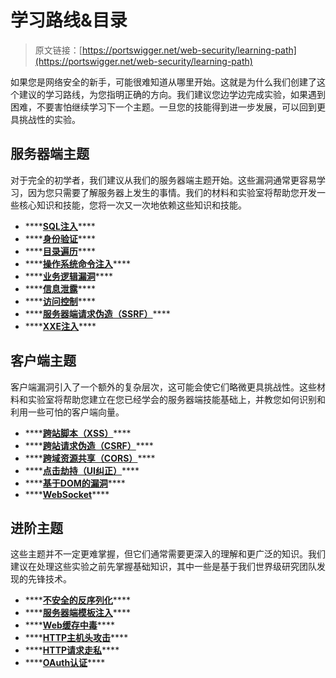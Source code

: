 # 学习路线&目录

> 原文链接：[https://portswigger.net/web-security/learning-path](https://portswigger.net/web-security/learning-path)

如果您是网络安全的新手，可能很难知道从哪里开始。这就是为什么我们创建了这个建议的学习路线，为您指明正确的方向。我们建议您边学边完成实验，如果遇到困难，不要害怕继续学习下一个主题。一旦您的技能得到进一步发展，可以回到更具挑战性的实验。

## 服务器端主题

对于完全的初学者，我们建议从我们的服务器端主题开始。这些漏洞通常更容易学习，因为您只需要了解服务器上发生的事情。我们的材料和实验室将帮助您开发一些核心知识和技能，您将一次又一次地依赖这些知识和技能。

* \*\*\*\*[**SQL注入**](0-server-side-topics/0-sql-injection/)\*\*\*\*
* \*\*\*\*[**身份验证**](0-server-side-topics/1-authentication/)\*\*\*\*
* \*\*\*\*[**目录遍历**](0-server-side-topics/2-file-path-traversal.md)\*\*\*\*
* \*\*\*\*[**操作系统命令注入**](0-server-side-topics/3-os-command-injection.md)\*\*\*\*
* \*\*\*\*[**业务逻辑漏洞**](0-server-side-topics/4-logic-flaws/)\*\*\*\*
* \*\*\*\*[**信息泄露**](0-server-side-topics/5-information-disclosure/)\*\*\*\*
* \*\*\*\*[**访问控制**](0-server-side-topics/6-access-control/)\*\*\*\*
* \*\*\*\*[**服务器端请求伪造（SSRF）**](0-server-side-topics/7-ssrf/)\*\*\*\*
* \*\*\*\*[**XXE注入**](0-server-side-topics/8-xxe/)\*\*\*\*

## 客户端主题

客户端漏洞引入了一个额外的复杂层次，这可能会使它们略微更具挑战性。这些材料和实验室将帮助您建立在您已经学会的服务器端技能基础上，并教您如何识别和利用一些可怕的客户端向量。

* \*\*\*\*[**跨站脚本（XSS）**](1-client-side-topics/0-cross-site-scripting/)\*\*\*\*
* \*\*\*\*[**跨站请求伪造（CSRF）**](1-client-side-topics/1-csrf/)\*\*\*\*
* \*\*\*\*[**跨域资源共享（CORS）**](1-client-side-topics/2-cors/)\*\*\*\*
* \*\*\*\*[**点击劫持（UI纠正）**](1-client-side-topics/3-clickjacking.md)\*\*\*\*
* \*\*\*\*[**基于DOM的漏洞**](1-client-side-topics/4-dom-based/)\*\*\*\*
* \*\*\*\*[**WebSocket**](1-client-side-topics/5-websocket/)\*\*\*\*

## 进阶主题

这些主题并不一定更难掌握，但它们通常需要更深入的理解和更广泛的知识。我们建议在处理这些实验之前先掌握基础知识，其中一些是基于我们世界级研究团队发现的先锋技术。

* \*\*\*\*[**不安全的反序列化**](2-advanced-topics/0-deserialization/)\*\*\*\*
* \*\*\*\*[**服务器端模板注入**](2-advanced-topics/1-server-side-template-injection/)\*\*\*\*
* \*\*\*\*[**Web缓存中毒**](2-advanced-topics/2-web-cache-poisoning/)\*\*\*\*
* \*\*\*\*[**HTTP主机头攻击**](2-advanced-topics/3-host-header/)\*\*\*\*
* \*\*\*\*[**HTTP请求走私**](2-advanced-topics/4-request-smuggling/)\*\*\*\*
* \*\*\*\*[**OAuth认证**](2-advanced-topics/5-oauth/)\*\*\*\*

